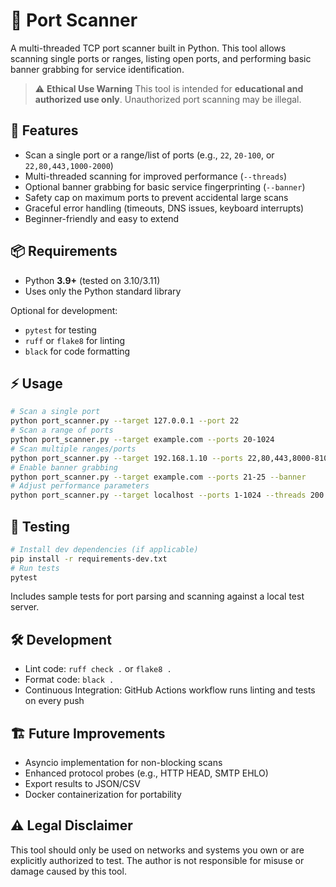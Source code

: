 # 🔎 Port Scanner

A multi-threaded TCP port scanner built in Python. This tool allows scanning single ports or ranges, listing open ports, and performing basic banner grabbing for service identification.
> ⚠️ **Ethical Use Warning**
> This tool is intended for **educational and authorized use only**. Unauthorized port scanning may be illegal.

## 🚀 Features

* Scan a single port or a range/list of ports (e.g., `22`, `20-100`, or `22,80,443,1000-2000`)
* Multi-threaded scanning for improved performance (`--threads`)
* Optional banner grabbing for basic service fingerprinting (`--banner`)
* Safety cap on maximum ports to prevent accidental large scans
* Graceful error handling (timeouts, DNS issues, keyboard interrupts)
* Beginner-friendly and easy to extend

## 📦 Requirements

* Python **3.9+** (tested on 3.10/3.11)
* Uses only the Python standard library

Optional for development:
* `pytest` for testing
* `ruff` or `flake8` for linting
* `black` for code formatting

## ⚡ Usage

```bash
# Scan a single port
python port_scanner.py --target 127.0.0.1 --port 22
# Scan a range of ports
python port_scanner.py --target example.com --ports 20-1024
# Scan multiple ranges/ports
python port_scanner.py --target 192.168.1.10 --ports 22,80,443,8000-8100
# Enable banner grabbing
python port_scanner.py --target example.com --ports 21-25 --banner
# Adjust performance parameters
python port_scanner.py --target localhost --ports 1-1024 --threads 200 --timeout 0.5
```

## 🧪 Testing

```bash
# Install dev dependencies (if applicable)
pip install -r requirements-dev.txt
# Run tests
pytest
```
Includes sample tests for port parsing and scanning against a local test server.

## 🛠 Development

* Lint code: `ruff check .` or `flake8 .`
* Format code: `black .`
* Continuous Integration: GitHub Actions workflow runs linting and tests on every push


## 🏗 Future Improvements

* Asyncio implementation for non-blocking scans
* Enhanced protocol probes (e.g., HTTP HEAD, SMTP EHLO)
* Export results to JSON/CSV
* Docker containerization for portability


## ⚠️ Legal Disclaimer

This tool should only be used on networks and systems you own or are explicitly authorized to test. The author is not responsible for misuse or damage caused by this tool.
